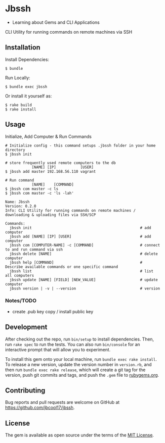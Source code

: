 # Jbssh
- Learning about Gems and CLI Applications

CLI Utility for running commands on remote machines via SSH

## Installation

Install Dependencies:

    $ bundle

Run Locally:

    $ bundle exec jbssh

Or install it yourself as:

    $ rake build
    $ rake install

## Usage

Initialize, Add Computer & Run Commands
```
# Initialize config - this command setups .jbssh folder in your home directory
$ jbssh init

# store frequently used remote computers to the db
            [NAME] [IP]           [USER]   
$ jbssh add master 192.168.56.110 vagrant

# Run command
            [NAME]    [COMMAND]
$ jbssh com master -c ls
$ jbssh com master -c 'ls -lah'

```

```
Name: Jbssh
Version: 0.2.0
Info: CLI Utility for running commands on remote machines / downloading & uploading files via SSH/SCP

Commands:
  jbssh init                                                 # add computer
  jbssh add [NAME] [IP] [USER]                               # add computer
  jbssh com [COMPUTER-NAME] -c [COMMAND]                     # connect to and run command via ssh
  jbssh delete [NAME]                                        # delete computer
  jbssh help [COMMAND]                                       # Describe available commands or one specific command
  jbssh list                                                 # list all computers
  jbssh update [NAME] [FIELD] [NEW_VALUE]                    # update computer
  jbssh version | -v | --version                             # version
```

### Notes/TODO
- create .pub key copy / install public key

## Development

After checking out the repo, run `bin/setup` to install dependencies. Then, run `rake spec` to run the tests. You can also run `bin/console` for an interactive prompt that will allow you to experiment.

To install this gem onto your local machine, run `bundle exec rake install`. To release a new version, update the version number in `version.rb`, and then run `bundle exec rake release`, which will create a git tag for the version, push git commits and tags, and push the `.gem` file to [rubygems.org](https://rubygems.org).

## Contributing

Bug reports and pull requests are welcome on GitHub at https://github.com/jbcool17/jbssh.


## License

The gem is available as open source under the terms of the [MIT License](http://opensource.org/licenses/MIT).
